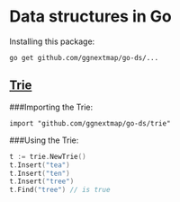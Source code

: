 # Data structures in Go
Installing this package:

    go get github.com/ggnextmap/go-ds/...

## [Trie](http://en.wikipedia.org/wiki/Trie)
###Importing the Trie:

    import "github.com/ggnextmap/go-ds/trie"

###Using the Trie:

```.go
t := trie.NewTrie()
t.Insert("tea")
t.Insert("ten")
t.Insert("tree")
t.Find("tree") // is true
```
